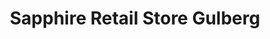 ---
title: "Sapphire Retail Store Gulberg"
url: /lahore/sapphire-retail-store-gulberg/
shop: clothes
---